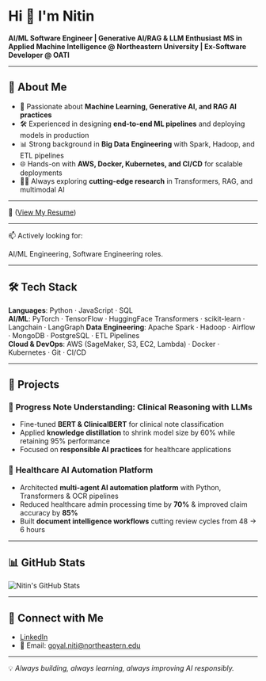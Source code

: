 # Hi 👋 I'm Nitin
**AI/ML Software Engineer | Generative AI/RAG & LLM Enthusiast** 
**MS in Applied Machine Intelligence @ Northeastern University  | Ex-Software Developer @ OATI**

---

## 🚀 About Me  
- 🤖 Passionate about **Machine Learning, Generative AI, and RAG AI practices**  
- 🛠️ Experienced in designing **end-to-end ML pipelines** and deploying models in production  
- 📊 Strong background in **Big Data Engineering** with Spark, Hadoop, and ETL pipelines  
- 🌐 Hands-on with **AWS, Docker, Kubernetes, and CI/CD** for scalable deployments  
- 🧑‍🏫 Always exploring **cutting-edge research** in Transformers, RAG, and multimodal AI

---

📄 ([View My Resume](https://drive.google.com/file/d/1_-DA10RUhfj8ZuwoaTWpMYMJjA2N_ukI/view?usp=drive_link))

---

📫 Actively looking for:

AI/ML Engineering, Software Engineering roles.

---

## 🛠️ Tech Stack  

**Languages**: Python · JavaScript · SQL  
**AI/ML**: PyTorch · TensorFlow · HuggingFace Transformers · scikit-learn · Langchain · LangGraph 
**Data Engineering**: Apache Spark · Hadoop · Airflow · MongoDB · PostgreSQL · ETL Pipelines  
**Cloud & DevOps**: AWS (SageMaker, S3, EC2, Lambda) · Docker · Kubernetes · Git · CI/CD  

---

## 🔬 Projects  

### 🏥 **Progress Note Understanding: Clinical Reasoning with LLMs**  
- Fine-tuned **BERT & ClinicalBERT** for clinical note classification  
- Applied **knowledge distillation** to shrink model size by 60% while retaining 95% performance  
- Focused on **responsible AI practices** for healthcare applications 

### 🤖 **Healthcare AI Automation Platform**
- Architected **multi-agent AI automation platform** with Python, Transformers & OCR pipelines  
- Reduced healthcare admin processing time by **70%** & improved claim accuracy by **85%**  
- Built **document intelligence workflows** cutting review cycles from 48 → 6 hours

---

## 📊 GitHub Stats  

![Nitin's GitHub Stats](https://github-readme-stats.vercel.app/api?username=nitin3150&show_icons=true&theme=radical)  

---

## 🤝 Connect with Me  
- [LinkedIn](https://www.linkedin.com/in/nitin-k-goyal)  
- 📧 Email: goyal.niti@northeastern.edu 

---

💡 *Always building, always learning, always improving AI responsibly.*
